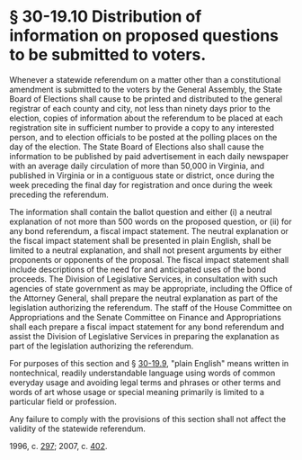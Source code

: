 # § 30-19.10 Distribution of information on proposed questions to be submitted to voters.

<p>Whenever a statewide referendum on a matter other than a constitutional amendment is submitted to the voters by the General Assembly, the State Board of Elections shall cause to be printed and distributed to the general registrar of each county and city, not less than ninety days prior to the election, copies of information about the referendum to be placed at each registration site in sufficient number to provide a copy to any interested person, and to election officials to be posted at the polling places on the day of the election. The State Board of Elections also shall cause the information to be published by paid advertisement in each daily newspaper with an average daily circulation of more than 50,000 in Virginia, and published in Virginia or in a contiguous state or district, once during the week preceding the final day for registration and once during the week preceding the referendum.</p><p>The information shall contain the ballot question and either (i) a neutral explanation of not more than 500 words on the proposed question, or (ii) for any bond referendum, a fiscal impact statement. The neutral explanation or the fiscal impact statement shall be presented in plain English, shall be limited to a neutral explanation, and shall not present arguments by either proponents or opponents of the proposal. The fiscal impact statement shall include descriptions of the need for and anticipated uses of the bond proceeds. The Division of Legislative Services, in consultation with such agencies of state government as may be appropriate, including the Office of the Attorney General, shall prepare the neutral explanation as part of the legislation authorizing the referendum. The staff of the House Committee on Appropriations and the Senate Committee on Finance and Appropriations shall each prepare a fiscal impact statement for any bond referendum and assist the Division of Legislative Services in preparing the explanation as part of the legislation authorizing the referendum.</p><p>For purposes of this section and § <a href='/vacode/30-19.9/'>30-19.9</a>, "plain English" means written in nontechnical, readily understandable language using words of common everyday usage and avoiding legal terms and phrases or other terms and words of art whose usage or special meaning primarily is limited to a particular field or profession.</p><p>Any failure to comply with the provisions of this section shall not affect the validity of the statewide referendum.</p><p>1996, c. <a href='http://lis.virginia.gov/cgi-bin/legp604.exe?961+ful+CHAP0297'>297</a>; 2007, c. <a href='http://lis.virginia.gov/cgi-bin/legp604.exe?071+ful+CHAP0402'>402</a>.</p>